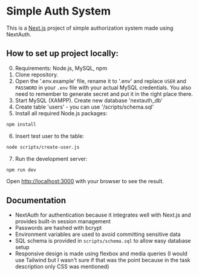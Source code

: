 # Simple Auth System

This is a [Next.js](https://nextjs.org) project of simple authorization system made using NextAuth.

## How to set up project locally:
0. Requirements: Node.js, MySQL, npm
1. Clone repository.
2. Open the '.env.example' file, rename it to '.env' and replace `USER` and `PASSWORD` in your `.env` file with your actual MySQL credentials. You also need to remember to generate secret and put it in the right place there.
3. Start MySQL (XAMPP). Create new database 'nextauth_db'
4. Create table 'users' - you can use '/scripts/schema.sql'
5. Install all required Node.js packages:
```bash
npm install
```
6. Insert test user to the table:
```bash
node scripts/create-user.js
```
7. Run the development server:
```bash
npm run dev
```
Open [http://localhost:3000](http://localhost:3000) with your browser to see the result.

## Documentation
- NextAuth for authentication because it integrates well with Next.js and provides built-in session management
- Passwords are hashed with bcrypt
- Environment variables are used to avoid committing sensitive data
- SQL schema is provided in `scripts/schema.sql` to allow easy database setup
- Responsive design is made using flexbox and media queries (I would use Tailwind but I wasn't sure if that was the point because in the task description only CSS was mentioned)
